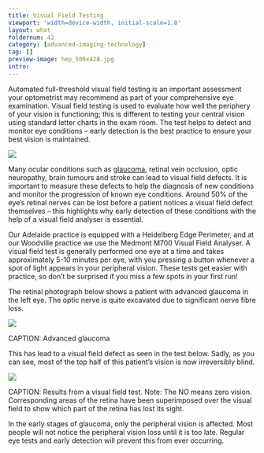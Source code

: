 ```yaml
---
title: Visual Field Testing
viewport: 'width=device-width, initial-scale=1.0'
layout: what
foldernum: 42
category: [advanced-imaging-technology]
tag: []
preview-image: hep_500x428.jpg
intro: 
---
```


<div class="employee-heading">
<p>Automated full-threshold visual field testing is an important assessment your optometrist may recommend as part of your comprehensive eye examination. Visual field testing is used to evaluate how well the periphery of your vision is functioning; this is different to testing your central vision using standard letter charts in the exam room. The test helps to detect and monitor eye conditions – early detection is the best  practice to ensure your best vision is maintained. </p>
</div> 

![](/uploads/hep_500x428.jpg)

Many ocular conditions such as [glaucoma](/what-we-do/glaucoma), retinal vein occlusion, optic neuropathy, brain tumours and stroke can lead to visual field defects. It is important to measure these defects to help the diagnosis of new conditions and monitor the progression of known eye conditions. Around 50% of the eye’s retinal nerves can be lost before a patient notices a visual field defect themselves – this highlights why early detection of these conditions with the help of a visual field analyser is essential.

Our Adelaide practice is equipped with a Heidelberg Edge Perimeter, and at our Woodville practice we use the Medmont M700 Visual Field Analyser. A visual field test is generally performed one eye at a time and takes approximately 5-10 minutes per eye, with you pressing a button whenever a spot of light appears in your peripheral vision. These tests get easier with practice, so don’t be surprised if you miss a few spots in your first run! 

The retinal photograph below shows a patient with advanced glaucoma in the left eye. The optic nerve is quite excavated due to significant nerve fibre loss. 

![](/uploads/glaucoma-vf.jpg)

CAPTION: Advanced glaucoma

This has lead to a visual field defect as seen in the test below. Sadly, as you can see, most of the top half of this patient’s vision is now irreversibly blind.

![](/uploads/vf-glaucoma.png)

CAPTION: Results from a visual field test. Note: The NO means zero vision. Corresponding areas of the retina have been superimposed over the visual field to show which part of the retina has lost its sight.

In the early stages of glaucoma, only the peripheral vision is affected. Most people will not notice the peripheral vision loss until it is too late. Regular eye tests and early detection will prevent this from ever occurring.
